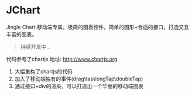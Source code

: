 JChart
======

Jingle Chart.移动端专属。极简的图表控件，简单的图形+合适的接口，打造交互丰富的图表。

> 持续开发中...

代码参考了chartjs
地址: http://www.chartjs.org

1. 大幅重构了chartjs的代码
2. 加入了移动端独有的事件(drag\tap\longTap\doubleTap)
3. 通过接口+div的渲染，可以打造出一个华丽的移动端图表